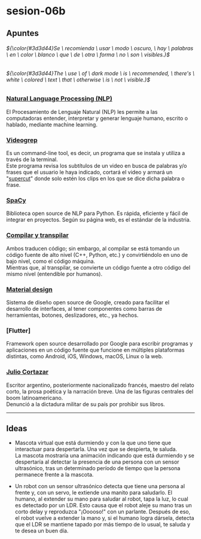 # sesion-06b

## Apuntes
###### ${\color{#3d3d44}Se \ recomienda \ usar \ modo \ oscuro, \ hay \ palabras \ en \ color \ blanco \ que \ de \ otra \ forma \ no \ son \ visibles.}$ <br/>
###### ${\color{#3d3d44}The \ use \ of \ dark mode \ is \ recommended, \ there's \ white \ colored \ text \ that \ otherwise \ is \ not \ visible.}$ <br/>

### [Natural Language Processing (NLP)](https://www.ibm.com/think/topics/natural-language-processing)

El Procesamiento de Lenguaje Natural (NLP) les permite a las computadoras entender, interpretar y generar lenguaje humano, escrito o hablado, mediante machine learning.

### [Videogrep](https://github.com/antiboredom/videogrep)

Es un command-line tool, es decir, un programa que se instala y utiliza a través de la terminal. <br/>
Este programa revisa los subtítulos de un video en busca de palabras y/o frases que el usuario le haya indicado, cortará el video y armará un "[supercut](https://www.youtube.com/watch?v=UyyYbl0huC4)" donde solo estén los clips en los que se dice dicha palabra o frase.

### [SpaCy](https://spacy.io/)

Biblioteca open source de NLP para Python. Es rápida, eficiente y fácil de integrar en proyectos. Según su página web, es el estándar de la industria.

### [Compilar y transpilar](https://stackoverflow.com/questions/44931479/compiling-vs-transpiling)

Ambos traducen código; sin embargo, al compilar se está tomando un código fuente de alto nivel (C++, Python, etc.) y convirtiéndolo en uno de bajo nivel, como el código máquina. <br/>
Mientras que, al transpilar, se convierte un código fuente a otro código del mismo nivel (entendible por humanos).

### [Material design](https://m3.material.io/)

Sistema de diseño open source de Google, creado para facilitar el desarrollo de interfaces, al tener componentes como barras de herramientas, botones, deslizadores, etc., ya hechos.

### [Flutter]

Framework open source desarrollado por Google para escribir programas y aplicaciones en un código fuente que funcione en múltiples plataformas distintas, como Android, iOS, Windows, macOS, Linux o la web.

### [Julio Cortazar](https://es.wikipedia.org/wiki/Julio_Cort%C3%A1zar)

Escritor argentino, posteriormente nacionalizado francés, maestro del relato corto, la prosa poética y la narración breve. Una de las figuras centrales del boom latinoamericano. </br>
Denunció a la dictadura militar de su país por prohibir sus libros.

-------------------------------------------------------------------
## Ideas 

- Mascota virtual que está durmiendo y con la que uno tiene que interactuar para despertarla. Una vez que se despierta, te saluda. <br>
La mascota mostraría una animación indicando que está durmiendo y se despertaría al detectar la presencia de una persona con un sensor ultrasónico, tras un determinado período de tiempo que la persona permanece frente a la mascota.

- Un robot con un sensor ultrasónico detecta que tiene una persona al frente y, con un servo, le extiende una manito para saludarlo. El humano, al extender su mano para saludar al robot, tapa la luz, lo cual es detectado por un LDR. Esto causa que el robot aleje su mano tras un corto delay y reproduzca "¡Ooooso!" con un parlante. Después de eso, el robot vuelve a extender la mano y, si el humano logra dársela, detecta que el LDR se mantiene tapado por más tiempo de lo usual, te saluda y te desea un buen día.